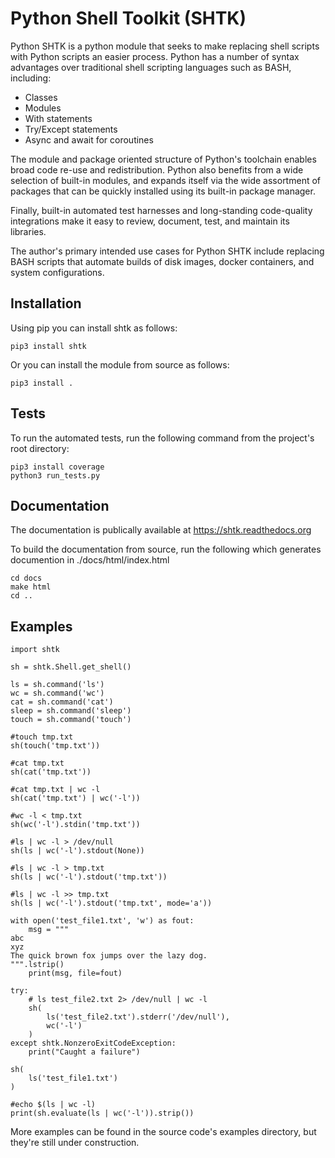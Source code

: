 # Python Shell Toolkit (SHTK)

Python SHTK is a python module that seeks to make replacing shell scripts with
Python scripts an easier process.  Python has a number of syntax advantages
over traditional shell scripting languages such as BASH, including:
* Classes
* Modules
* With statements
* Try/Except statements
* Async and await for coroutines

The module and package oriented structure of Python's toolchain enables broad
code re-use and redistribution. Python also benefits from a wide selection of
built-in modules, and expands itself via the wide assortment of packages
that can be quickly installed using its built-in package manager. 

Finally, built-in automated test harnesses and long-standing code-quality
integrations make it easy to review, document, test, and maintain its
libraries.  

The author's primary intended use cases for Python SHTK include replacing BASH
scripts that automate builds of disk images, docker containers, and system
configurations.


## Installation
Using pip you can install shtk as follows:
```
pip3 install shtk
```

Or you can install the module from source as follows:
```
pip3 install .
```

## Tests
To run the automated tests, run the following command from the project's root
directory:

```
pip3 install coverage
python3 run_tests.py
```

## Documentation
The documentation is publically available at https://shtk.readthedocs.org

To build the documentation from source, run the following which generates
documention in ./docs/html/index.html

```
cd docs
make html
cd ..
```

## Examples

```
import shtk

sh = shtk.Shell.get_shell()

ls = sh.command('ls')
wc = sh.command('wc')
cat = sh.command('cat')
sleep = sh.command('sleep')
touch = sh.command('touch')

#touch tmp.txt
sh(touch('tmp.txt'))

#cat tmp.txt
sh(cat('tmp.txt'))

#cat tmp.txt | wc -l
sh(cat('tmp.txt') | wc('-l'))

#wc -l < tmp.txt
sh(wc('-l').stdin('tmp.txt'))

#ls | wc -l > /dev/null
sh(ls | wc('-l').stdout(None))

#ls | wc -l > tmp.txt
sh(ls | wc('-l').stdout('tmp.txt'))

#ls | wc -l >> tmp.txt
sh(ls | wc('-l').stdout('tmp.txt', mode='a'))

with open('test_file1.txt', 'w') as fout:
    msg = """
abc
xyz
The quick brown fox jumps over the lazy dog.
""".lstrip()
    print(msg, file=fout)

try:
    # ls test_file2.txt 2> /dev/null | wc -l
    sh(
        ls('test_file2.txt').stderr('/dev/null'),
        wc('-l')
    )
except shtk.NonzeroExitCodeException:
    print("Caught a failure")

sh(
    ls('test_file1.txt')
)

#echo $(ls | wc -l)
print(sh.evaluate(ls | wc('-l')).strip())

```

More examples can be found in the source code's examples directory, but they're
still under construction.
